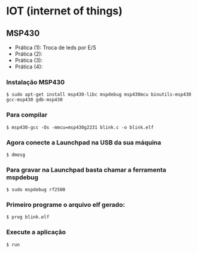 # IOT (internet of things)

## MSP430

 - Prática (1): Troca de leds por E/S       
 - Prática (2): 
 - Prática (3): 
 - Prática (4): 

### Instalação  MSP430 

    $ sudo apt-get install msp430-libc mspdebug msp430mcu binutils-msp430 gcc-msp430 gdb-msp430

### Para compilar

    $ msp430-gcc -Os -mmcu=msp430g2231 blink.c -o blink.elf

### Agora conecte a Launchpad na USB da sua máquina
    $ dmesg

### Para gravar na Launchpad basta chamar a ferramenta mspdebug
    $ sudo mspdebug rf2500

### Primeiro programe o arquivo elf gerado:
    $ prog blink.elf

### Execute a aplicação
    $ run
